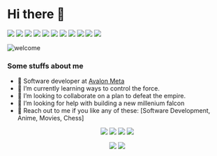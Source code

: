 # Hi there 👋

<p>
    <img src="https://img.shields.io/badge/-Visual%20Studio%20Code-23A9F2?style=flat-square&logo=Visual%20Studio%20Code&logoColor=white"/>
    <img src="https://img.shields.io/badge/-Github-181717?style=flat-square&logo=GitHub&logoColor=white"/>
    <img src="https://img.shields.io/badge/-Git-F44D27?style=flat-square&logo=Git&logoColor=white"/>
    <img src="https://img.shields.io/badge/-NPM-CB3837?style=flat-square&logo=NPM&logoColor=white"/>
    <img src="https://img.shields.io/badge/-Apache-D22128?style=flat-square&logo=Apache&logoColor=white"/>
    <img src="https://img.shields.io/badge/-Trello-0079BF?style=flat-square&logo=Trello&logoColor=white"/>
    <img src="https://img.shields.io/badge/-Slack-E01563?style=flat-square&logo=Slack&logoColor=white"/>
    <img src="https://img.shields.io/badge/-Rails-F55247?style=flat-square&logo=Rails&logoColor=white"/>
    <img src="https://img.shields.io/badge/-HTML5-E34F26?style=flat-square&logo=HTML5&logoColor=white"/>
    <img src="https://img.shields.io/badge/-CSS3-1572B6?style=flat-square&logo=CSS3&logoColor=white"/>
    <img src="https://img.shields.io/badge/-Debian-A80030?style=flat-square&logo=Debian&logoColor=white"/>
  </p>
</p>

![welcome](https://media.giphy.com/media/yrhhmre5fN2PtRujfo/giphy.gif)



### Some stuffs about me
  - 🔭 Software developer at [Avalon Meta](https://avalonmeta.com)
  - 🌱 I’m currently learning ways to control the force.
  - 👯 I’m looking to collaborate on a plan to defeat the empire.
  - 🤔 I’m looking for help with building a new millenium falcon
  - 💬 Reach out to me if you like any of these: [Software Development, Anime, Movies, Chess]

<p align="center">
    <a href="https://www.linkedin.com/in/keshav-biswa-680575138/" alt="LinkedIn">
        <img src="https://img.shields.io/badge/-LinkedIn-blue?style=flat-square&logo=linkedin" /></a>
    <a href="https://www.hackerrank.com/keshavbiswa21" alt="HackerRank">
        <img src="https://img.shields.io/badge/-HackerRank-3a424f?style=flat-square&logo=hackerrank" /></a>
    <a href="https://twitter.com/keshavbiswa21" alt="StackOverflow">
        <img src="https://img.shields.io/twitter/url?url=https%3A%2F%2Ftwitter.com%2F?style=flat-square" /></a>
    <a href="https://www.instagram.com/keshavbiswa" alt="Instagram">
        <img src="https://img.shields.io/badge/-Instagram-E4405F?style=flat-square&logo=instagram&logoColor=white" /></a>
</p>

<p align="center">
  <img src="https://github-readme-stats.vercel.app/api?username=keshavbiswa&show_icons=true&theme=synthwave&count_private=true">
  <img src="https://github-readme-stats.vercel.app/api/top-langs/?username=keshavbiswa&layout=compact">
</p>
